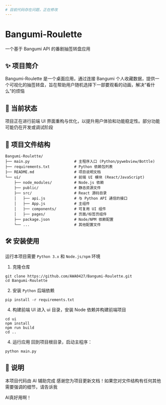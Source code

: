 ```yaml
---
# 目前代码存在问题，正在修改
---
```



#
#
#


# Bangumi-Roulette

一个基于 Bangumi API 的番剧抽签转盘应用
## ✨ 项目简介
Bangumi-Roulette 是一个桌面应用，通过连接 Bangumi 个人收藏数据，提供一个可视化的抽签转盘，旨在帮助用户随机选择下一部要观看的动画，解决“看什么”的烦恼
## 🚧 当前状态
项目正在进行前端 UI 界面重构与优化，以提升用户体验和功能稳定性。部分功能可能仍在开发或调试阶段
## 📁 项目文件结构
```
Bangumi-Roulette/
├── main.py                    # 主程序入口 (Python/pywebview/Bottle)
├── requirements.txt           # Python 依赖包列表
├── README.md                  # 项目说明文档
└── ui/                        # 前端 UI 模块 (React/JavaScript)
    ├── node_modules/          # Node.js 依赖
    ├── public/                # 静态资源文件
    ├── src/                   # React 源码目录
    │   ├── api.js             # 与 Python API 通信的接口
    │   ├── App.js             # 主组件
    │   ├── components/        # 可复用 UI 组件
    │   ├── pages/             # 页面/标签页组件
    ├── package.json           # Node/NPM 依赖配置
    └── ...                    # 其他配置文件
```

## 🛠️ 安装使用
运行本项目需要 `Python 3.x`  和  `Node.js/npm` 环境
1. 克隆仓库
```
git clone https://github.com/AWA0427/Bangumi-Roulette.git
cd Bangumi-Roulette
```

2. 安装 `Python` 后端依赖
```
pip install -r requirements.txt
```

4. 构建前端 UI
进入 ui 目录，安装 Node 依赖并构建前端项目
```
cd ui
npm install
npm run build
cd ..
```

4. 运行应用
回到项目根目录，启动主程序：
```
python main.py
```

## 📝 说明
本项目代码由 AI 辅助完成
感谢您为项目更新文档！如果您对文件结构有任何其他需要强调的细节，请告诉我

AI真好用啊！
